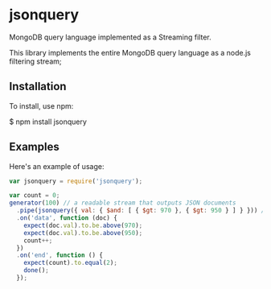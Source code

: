 # jsonquery

MongoDB query language implemented as a Streaming filter.

This library implements the entire MongoDB query language as a node.js
filtering stream;

## Installation

To install, use npm:

  $ npm install jsonquery

## Examples

Here's an example of usage:

``` js
var jsonquery = require('jsonquery');

var count = 0;
generator(100) // a readable stream that outputs JSON documents
  .pipe(jsonquery({ val: { $and: [ { $gt: 970 }, { $gt: 950 } ] } })) // filter
  .on('data', function (doc) {
    expect(doc.val).to.be.above(970);
    expect(doc.val).to.be.above(950);
    count++;
  })
  .on('end', function () {
    expect(count).to.equal(2);
    done();
  });
```
